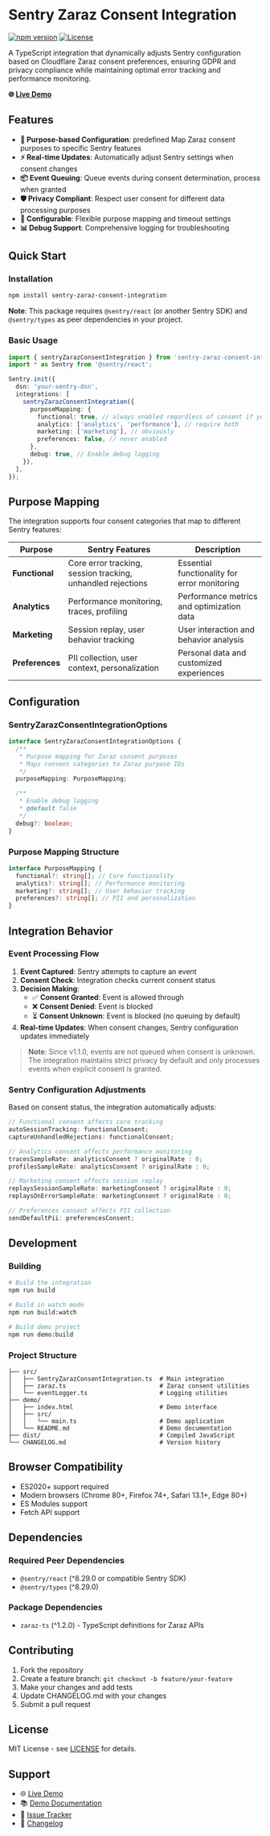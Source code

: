 # Sentry Zaraz Consent Integration

[![npm version](https://badge.fury.io/js/sentry-zaraz-consent-integration.svg)](https://badge.fury.io/js/sentry-zaraz-consent-integration)
[![License](https://img.shields.io/badge/License-MIT-blue.svg)](https://opensource.org/licenses/MIT)

A TypeScript integration that dynamically adjusts Sentry configuration based on Cloudflare Zaraz consent preferences, ensuring GDPR and privacy compliance while maintaining optimal error tracking and performance monitoring.

**🌐 [Live Demo](https://pod666.github.io/sentry-zaraz-consent-integration/)**

## Features

- **🎯 Purpose-based Configuration**: predefined Map Zaraz consent purposes to specific Sentry features
- **⚡ Real-time Updates**: Automatically adjust Sentry settings when consent changes
- **📦 Event Queuing**: Queue events during consent determination, process when granted
- **🛡️ Privacy Compliant**: Respect user consent for different data processing purposes
- **🔧 Configurable**: Flexible purpose mapping and timeout settings
- **📊 Debug Support**: Comprehensive logging for troubleshooting

## Quick Start

### Installation

```bash
npm install sentry-zaraz-consent-integration
```

**Note**: This package requires `@sentry/react` (or another Sentry SDK) and `@sentry/types` as peer dependencies in your project.

### Basic Usage

```typescript
import { sentryZarazConsentIntegration } from 'sentry-zaraz-consent-integration';
import * as Sentry from '@sentry/react';

Sentry.init({
  dsn: 'your-sentry-dsn',
  integrations: [
    sentryZarazConsentIntegration({
      purposeMapping: {
        functional: true, // always enabled regardless of consent if you wish
        analytics: ['analytics', 'performance'], // require both
        marketing: ['marketing'], // obviously
        preferences: false, // never enabled
      },
      debug: true, // Enable debug logging
    }),
  ],
});
```

## Purpose Mapping

The integration supports four consent categories that map to different Sentry features:

| Purpose         | Sentry Features                                             | Description                                  |
| --------------- | ----------------------------------------------------------- | -------------------------------------------- |
| **Functional**  | Core error tracking, session tracking, unhandled rejections | Essential functionality for error monitoring |
| **Analytics**   | Performance monitoring, traces, profiling                   | Performance metrics and optimization data    |
| **Marketing**   | Session replay, user behavior tracking                      | User interaction and behavior analysis       |
| **Preferences** | PII collection, user context, personalization               | Personal data and customized experiences     |

## Configuration

### SentryZarazConsentIntegrationOptions

```typescript
interface SentryZarazConsentIntegrationOptions {
  /**
   * Purpose mapping for Zaraz consent purposes
   * Maps consent categories to Zaraz purpose IDs
   */
  purposeMapping: PurposeMapping;

  /**
   * Enable debug logging
   * @default false
   */
  debug?: boolean;
}
```

### Purpose Mapping Structure

```typescript
interface PurposeMapping {
  functional?: string[]; // Core functionality
  analytics?: string[]; // Performance monitoring
  marketing?: string[]; // User behavior tracking
  preferences?: string[]; // PII and personalization
}
```

## Integration Behavior

### Event Processing Flow

1. **Event Captured**: Sentry attempts to capture an event
2. **Consent Check**: Integration checks current consent status
3. **Decision Making**:
   - ✅ **Consent Granted**: Event is allowed through
   - ❌ **Consent Denied**: Event is blocked
   - ⏳ **Consent Unknown**: Event is blocked (no queuing by default)
4. **Real-time Updates**: When consent changes, Sentry configuration updates immediately

> **Note**: Since v1.1.0, events are not queued when consent is unknown. The integration maintains strict privacy by default and only processes events when explicit consent is granted.

### Sentry Configuration Adjustments

Based on consent status, the integration automatically adjusts:

```typescript
// Functional consent affects core tracking
autoSessionTracking: functionalConsent;
captureUnhandledRejections: functionalConsent;

// Analytics consent affects performance monitoring
tracesSampleRate: analyticsConsent ? originalRate : 0;
profilesSampleRate: analyticsConsent ? originalRate : 0;

// Marketing consent affects session replay
replaysSessionSampleRate: marketingConsent ? originalRate : 0;
replaysOnErrorSampleRate: marketingConsent ? originalRate : 0;

// Preferences consent affects PII collection
sendDefaultPii: preferencesConsent;
```

## Development

### Building

```bash
# Build the integration
npm run build

# Build in watch mode
npm run build:watch

# Build demo project
npm run demo:build
```

### Project Structure

```
├── src/
│   ├── SentryZarazConsentIntegration.ts  # Main integration
│   ├── zaraz.ts                          # Zaraz consent utilities
│   └── eventLogger.ts                    # Logging utilities
├── demo/
│   ├── index.html                        # Demo interface
│   ├── src/
│   │   └── main.ts                       # Demo application
│   └── README.md                         # Demo documentation
├── dist/                                 # Compiled JavaScript
└── CHANGELOG.md                          # Version history
```

## Browser Compatibility

- ES2020+ support required
- Modern browsers (Chrome 80+, Firefox 74+, Safari 13.1+, Edge 80+)
- ES Modules support
- Fetch API support

## Dependencies

### Required Peer Dependencies

- `@sentry/react` (^8.29.0 or compatible Sentry SDK)
- `@sentry/types` (^8.29.0)

### Package Dependencies

- `zaraz-ts` (^1.2.0) - TypeScript definitions for Zaraz APIs

## Contributing

1. Fork the repository
2. Create a feature branch: `git checkout -b feature/your-feature`
3. Make your changes and add tests
4. Update CHANGELOG.md with your changes
5. Submit a pull request

## License

MIT License - see [LICENSE](LICENSE) for details.

## Support

- 🌐 [Live Demo](https://pod666.github.io/sentry-zaraz-consent-integration/)
- 📚 [Demo Documentation](demo/README.md)
- 🐛 [Issue Tracker](https://github.com/POD666/sentry-zaraz-consent-integration/issues)
- 📝 [Changelog](CHANGELOG.md)
